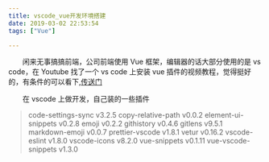 ```yaml
---
title: vscode_vue开发环境搭建
date: 2019-03-02 22:53:54
tags: ["Vue"]

---
```


&emsp;&emsp;闲来无事搞搞前端，公司前端使用 Vue 框架，编辑器的话大部分使用的是 vs code，在 Youtube 找了一个 vs code 上安装 vue 插件的视频教程，觉得挺好的，有条件的可以看下,[传送门](https://www.youtube.com/watch?v=i8IvvHJssWE)

<!--more-->

&emsp;&emsp;在 vscode 上做开发，自己装的一些插件

> code-settings-sync v3.2.5
> copy-relative-path v0.0.2
> element-ui-snippets v0.2.8
> emoji v0.2.2
> githistory v0.4.6
> gitlens v9.5.1
> markdown-emoji v0.0.7
> prettier-vscode v1.8.1
> vetur v0.16.2
> vscode-eslint v1.8.0
> vscode-icons v8.2.0
> vue-snippets v0.1.11
> vue-vscode-snippets v1.3.0
